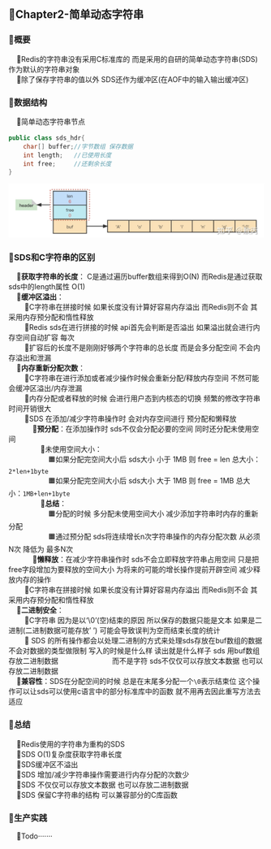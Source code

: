 ## 📌Chapter2-简单动态字符串
### 🔻概要
        🔸Redis的字符串没有采用C标准库的 而是采用的自研的简单动态字符串(SDS)作为默认的字符串对象
        
        🔸除了保存字符串的值以外 SDS还作为缓冲区(在AOF中的输入输出缓冲区)

### 🔻数据结构
     
🔸简单动态字符串节点
```java
public class sds_hdr{
    char[] buffer;//字节数组 保存数据
    int length;   //已使用长度
    int free;     //还剩余长度
}
```
![List](asset/sds.png)

### 🔻SDS和C字符串的区别
  
  🔸**获取字符串的长度**： C是通过遍历buffer数组来得到O(N) 而Redis是通过获取sds中的length属性 O(1) 
   
    🔸**缓冲区溢出**：
     
        🔹C字符串在拼接时候 如果长度没有计算好容易内存溢出 而Redis则不会 其采用内存预分配和惰性释放
     
        🔹Redis sds在进行拼接的时候 api首先会判断是否溢出 如果溢出就会进行内存空间自动扩容 每次
     
        🔹扩容后的长度不是刚刚好够两个字符串的总长度 而是会多分配空间 不会内存溢出和泄漏
   
    🔸**内存重新分配次数**：
     
        🔹C字符串在进行添加或者减少操作时候会重新分配/释放内存空间 不然可能会缓冲区溢出/内存泄漏
     
        🔹内存分配或者释放的时候 会进行用户态到内核态的切换 频繁的修改字符串 时间开销很大
     
        🔹SDS 在添加/减少字符串操作时 会对内存空间进行 预分配和懒释放
     
            🔺**预分配**：在添加操作时 sds不仅会分配必要的空间 同时还分配未使用空间
     
                🔵未使用空间大小：
     
                     🟧如果分配完空间大小后 sds大小 小于 1MB 则 free = len 总大小：`2*len+1byte`
     
                     🟧如果分配完空间大小后 sds大小 大于 1MB 则 free = 1MB 总大小：`1MB+len+1byte`
     
                🔵**总结**：
     
                     🟧分配的时候 多分配未使用空间大小 减少添加字符串时内存的重新分配
     
                     🟧通过预分配 sds将连续增长n次字符串操作的内存分配次数 从必须N次 降低为 最多N次
     
            🔺**懒释放**：在减少字符串操作时 sds不会立即释放字符串占用空间 只是把free字段增加为要释放的空间大小 为将来的可能的增长操作提前开辟空间 减少释放内存的操作
     
        🔹C字符串在拼接时候 如果长度没有计算好容易内存溢出 而Redis则不会 其采用内存预分配和惰性释放
   
    🔸**二进制安全**：
     
        🔹C字符串 因为是以‘\0’(空)结束的原因 所以保存的数据只能是文本 如果是二进制(二进制数据可能存放’ ’) 可能会导致误判为空而结束长度的统计 
     
        🔹 SDS 的所有操作都会以处理二进制的方式来处理sds存放在buf数组的数据 不会对数据的类型做限制 写入的时候是什么样 读出就是什么样子 sds 用buf数组存放二进制数据 
                               而不是字符 sds不仅仅可以存放文本数据 也可以存放二进制数据
   
    🔸**兼容性**：SDS在分配空间的时候 总是在末尾多分配一个`\0`表示结束位 这个操作可以让sds可以使用c语言中的部分标准库中的函数 就不用再去因此重写方法去适应

### 🔻总结
  
  🔸Redis使用的字符串为重构的SDS
   
    🔸SDS O(1)复杂度获取字符串长度
   
    🔸SDS缓冲区不溢出
   
    🔸SDS 增加/减少字符串操作需要进行内存分配的次数少
   
    🔸SDS 不仅仅可以存放文本数据 也可以存放二进制数据
   
    🔸SDS 保留C字符串的结构 可以兼容部分的C库函数
### 🔻生产实践
  
  🔸Todo·······